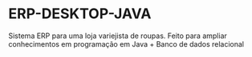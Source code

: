 # ERP-DESKTOP-JAVA
Sistema ERP para uma loja variejista de roupas. Feito para ampliar conhecimentos em programação em Java + Banco de dados relacional
